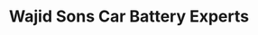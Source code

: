 ---
title: "Wajid Sons Car Battery Experts"
url: /islamabad/wajid-sons-car-battery-experts/
shop: car parts
---